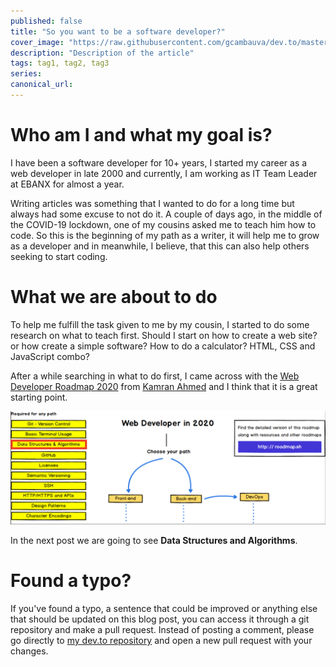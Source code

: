 ```yaml
---
published: false
title: "So you want to be a software developer?"
cover_image: "https://raw.githubusercontent.com/gcambauva/dev.to/master/blog-posts/so-you-want-to-be-a-developer/assets/cover-image.png"
description: "Description of the article"
tags: tag1, tag2, tag3
series:
canonical_url:
---
```


# Who am I and what my goal is?
I have been a software developer for 10+ years, I started my career as a web developer in late 2000 and currently, I am working as IT Team Leader at EBANX for almost a year.

Writing articles was something that I wanted to do for a long time but always had some excuse to not do it. A couple of days ago, in the middle of the COVID-19 lockdown, one of my cousins asked me to teach him how to code. So this is the beginning of my path as a writer, it will help me to grow as a developer and in meanwhile, I believe, that this can also help others seeking to start coding.

# What we are about to do

To help me fulfill the task given to me by my cousin, I started to do some research on what to teach first. Should I start on how to create a web site? or how create a simple software? How to do a calculator? HTML, CSS and JavaScript combo?

After a while searching in what to do first, I came across with the [Web Developer Roadmap 2020](https://github.com/kamranahmedse/developer-roadmap) from [Kamran Ahmed](https://twitter.com/kamranahmedse) and I think that it is a great starting point.

![Web Developer Roadmap Introduction - Next Step: Data Structures and Alrorithms](./assets/web-developer-roadmap-data-structures-algorithms.png 'Web Developer Roadmap Introduction - Next Step: Data Structures and Alrorithms')

In the next post we are going to see **Data Structures and Algorithms**.

# Found a typo?

If you've found a typo, a sentence that could be improved or anything else that should be updated on this blog post, you can access it through a git repository and make a pull request. Instead of posting a comment, please go directly to [my dev.to repository](https://github.com/gcaducci/dev.to) and open a new pull request with your changes.
